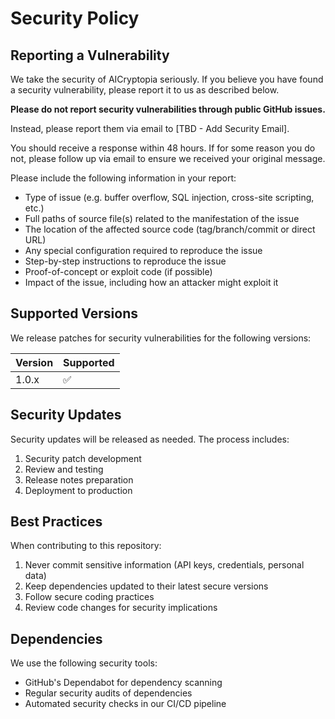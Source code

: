# Security Policy

## Reporting a Vulnerability

We take the security of AICryptopia seriously. If you believe you have found a security vulnerability, please report it to us as described below.

**Please do not report security vulnerabilities through public GitHub issues.**

Instead, please report them via email to [TBD - Add Security Email].

You should receive a response within 48 hours. If for some reason you do not, please follow up via email to ensure we received your original message.

Please include the following information in your report:

- Type of issue (e.g. buffer overflow, SQL injection, cross-site scripting, etc.)
- Full paths of source file(s) related to the manifestation of the issue
- The location of the affected source code (tag/branch/commit or direct URL)
- Any special configuration required to reproduce the issue
- Step-by-step instructions to reproduce the issue
- Proof-of-concept or exploit code (if possible)
- Impact of the issue, including how an attacker might exploit it

## Supported Versions

We release patches for security vulnerabilities for the following versions:

| Version | Supported          |
| ------- | ------------------ |
| 1.0.x   | :white_check_mark: |

## Security Updates

Security updates will be released as needed. The process includes:

1. Security patch development
2. Review and testing
3. Release notes preparation
4. Deployment to production

## Best Practices

When contributing to this repository:

1. Never commit sensitive information (API keys, credentials, personal data)
2. Keep dependencies updated to their latest secure versions
3. Follow secure coding practices
4. Review code changes for security implications

## Dependencies

We use the following security tools:

- GitHub's Dependabot for dependency scanning
- Regular security audits of dependencies
- Automated security checks in our CI/CD pipeline
